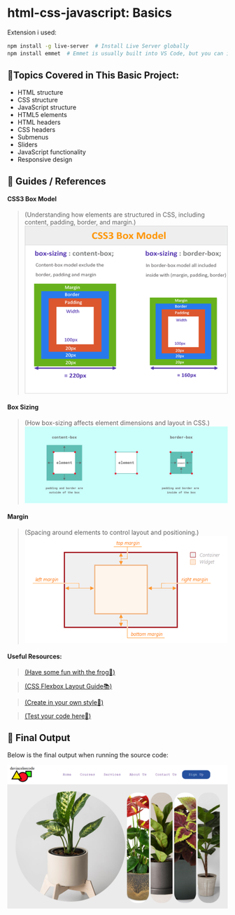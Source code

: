 # html-css-javascript: Basics

Extension i used:
```sh
npm install -g live-server  # Install Live Server globally  
npm install emmet  # Emmet is usually built into VS Code, but you can install it separately if needed  
```


## 📌Topics Covered in This Basic Project:
* HTML structure
* CSS structure
* JavaScript structure
* HTML5 elements
* HTML headers
* CSS headers
* Submenus
* Sliders
* JavaScript functionality
* Responsive design



## 📖 Guides / References

#### CSS3 Box Model
>(Understanding how elements are structured in CSS, including content, padding, border, and margin.) 
![CSS3 Box Model](guides/box-model-css.png)

#### Box Sizing
>(How box-sizing affects element dimensions and layout in CSS.)
![CSS3 Box Model](guides/Box-sizing.jpeg)

#### Margin
>(Spacing around elements to control layout and positioning.)
![CSS3 Box Model](guides/Margin.png)

#### Useful Resources:
>[(Have some fun with the frog🐸)](https://flexboxfroggy.com/)

>[(CSS Flexbox Layout Guide📚)](https://css-tricks.com/snippets/css/a-guide-to-flexbox/)

>[(Create in your own style🧵)](https://fontawesome.com/)

>[(Test your code here🧪)](https://codepen.io/)

## 🚀 Final Output
Below is the final output when running the source code:

![Final output](Images/Images/finaloutput.png)

